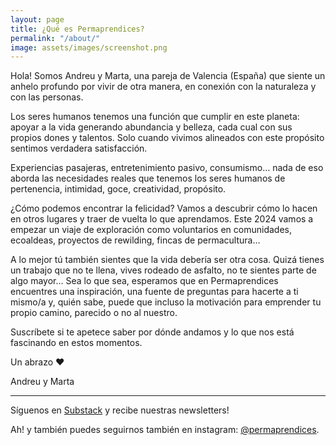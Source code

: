 ```yaml
---
layout: page
title: ¿Qué es Permaprendices?
permalink: "/about/"
image: assets/images/screenshot.png
---
```

Hola! Somos Andreu y Marta, una pareja de Valencia (España) que siente un anhelo profundo por vivir de otra manera, en conexión con la naturaleza y con las personas.

Los seres humanos tenemos una función que cumplir en este planeta: apoyar a la vida generando abundancia y belleza, cada cual con sus propios dones y talentos. Solo cuando vivimos alineados con este propósito sentimos verdadera satisfacción.

Experiencias pasajeras, entretenimiento pasivo, consumismo… nada de eso aborda las necesidades reales que tenemos los seres humanos de pertenencia, intimidad, goce, creatividad, propósito.

¿Cómo podemos encontrar la felicidad? Vamos a descubrir cómo lo hacen en otros lugares y traer de vuelta lo que aprendamos. Este 2024 vamos a empezar un viaje de exploración como voluntarios en comunidades, ecoaldeas, proyectos de rewilding, fincas de permacultura…

A lo mejor tú también sientes que la vida debería ser otra cosa. Quizá tienes un trabajo que no te llena, vives rodeado de asfalto, no te sientes parte de algo mayor… Sea lo que sea, esperamos que en Permaprendices encuentres una inspiración, una fuente de preguntas para hacerte a ti mismo/a y, quién sabe, puede que incluso la motivación para emprender tu propio camino, parecido o no al nuestro.

Suscríbete si te apetece saber por dónde andamos y lo que nos está fascinando en estos momentos.

Un abrazo ❤️

Andreu y Marta

---

Síguenos en [Substack](https://permaprendices.substack.com/) y recibe nuestras newsletters!

Ah! y también puedes seguirnos también en instagram: [@permaprendices](https://www.instagram.com/permaprendices/).
